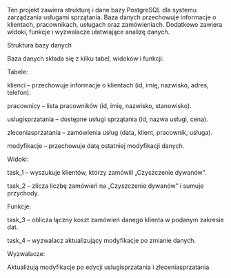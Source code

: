 Ten projekt zawiera strukturę i dane bazy PostgreSQL dla systemu zarządzania usługami sprzątania.
Baza danych przechowuje informacje o klientach, pracownikach, usługach oraz zamówieniach. Dodatkowo zawiera widoki, funkcje i wyzwalacze ułatwiające analizę danych.

 Struktura bazy danych

Baza danych składa się z kilku tabel, widoków i funkcji:

 Tabele:

klienci – przechowuje informacje o klientach (id, imię, nazwisko, adres, telefon).

pracownicy – lista pracowników (id, imię, nazwisko, stanowisko).

uslugisprzatania – dostępne usługi sprzątania (id, nazwa usługi, cena).

zleceniasprzatania – zamówienia usług (data, klient, pracownik, usługa).

modyfikacje – przechowuje datę ostatniej modyfikacji danych.

 Widoki:

task_1 – wyszukuje klientów, którzy zamówili „Czyszczenie dywanów”.

task_2 – zlicza liczbę zamówień na „Czyszczenie dywanów” i sumuje przychody.

 Funkcje:

task_3 – oblicza łączny koszt zamówień danego klienta w podanym zakresie dat.

task_4 – wyzwalacz aktualizujący modyfikacje po zmianie danych.

 Wyzwalacze:

Aktualizują modyfikacje po edycji uslugisprzatania i zleceniasprzatania.
